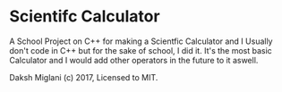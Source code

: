 # Scientifc Calculator

A School Project on C++ for making a Scientfic Calculator and I Usually don't code in C++ but for the sake of school, I did it. It's the most basic Calculator and I would add other operators in the future to it aswell.

Daksh Miglani (c) 2017, Licensed to MIT.
